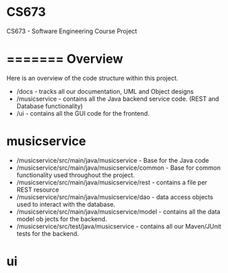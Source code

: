 CS673
=====

CS673 - Software Engineering Course Project

=======
Overview
====
Here is an overview of the code structure within this project.

* /docs         - tracks all our documentation, UML and Object designs
* /musicservice - contains all the Java backend service code. (REST and Database functionality)
* /ui           - contains all the GUI code for the frontend.


musicservice
====
* /musicservice/src/main/java/musicservice        - Base for the Java code
* /musicservice/src/main/java/musicservice/common - Base for common functionality used throughout the project.
* /musicservice/src/main/java/musicservice/rest   - contains a file per REST resource
* /musicservice/src/main/java/musicservice/dao    - data access objects used to interact with the database.
* /musicservice/src/main/java/musicservice/model  - contains all the data model ob jects for the backend.
* /musicservice/src/test/java/musicservice        - contains all our Maven/JUnit tests for the backend.


ui
====

